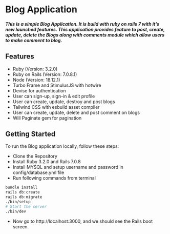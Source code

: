 # Blog Application
##### This is a simple Blog Application. It is build with ruby on rails 7 with it's new launched features. This application provides feature to post, create, update, delete the Blogs along with comments module which allow users to make comment to blog.

## Features
- Ruby (Version: 3.2.0)
- Ruby on Rails (Version: 7.0.8.1)
- Node (Version: 18.12.1)
- Turbo Frame and StimulusJS with hotwire
- Devise for authentication
- User can sign-up, sign-in & edit profile
- User can create, update, destroy and post blogs
- Tailwind CSS with esbuild asset compiler
- User can create, update, delete and post comment on blogs
- Will Paginate gem for pagination

## Getting Started
To run the Blog application locally, follow these steps:

- Clone the Repository
- Install Ruby 3.2.0 and Rails 7.0.8
- Install MYSQL and setup username and password in config/database.yml file
- Run following commands from terminal
```sh
bundle install
rails db:create
rails db:migrate
./bin/setup
# Start the server
./bin/dev
```
- Now go to http://localhost:3000, and we should see the Rails boot screen.
